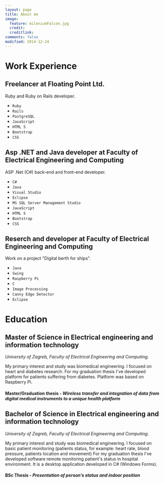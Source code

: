 ```yaml
---
layout: page
title: About me
image:
  feature: mileniumFalcon.jpg
  credit:
  creditlink:
comments: false
modified: 2014-12-24
---
```


# <i class="fa fa-coffee"></i> Work Experience

## Freelancer at Floating Point Ltd.

Ruby and Ruby on Rails developer.

* ```Ruby```
* ```Rails```
* ```PostgreSQL```
* ```JavaScript```
* ```HTML 5```
* ```Bootstrap```
* ```CSS```

## Asp .NET and Java developer at Faculty of Electrical Engineering and Computing

ASP .Net (C#) back-end and front-end developer.

* ```C#```
* ```Java```
* ```Visual Studio```
* ```Eclipse```
* ```MS SQL Server Management Studio```
* ```JavaScript```
* ```HTML 5```
* ```Bootstrap```
* ```CSS```

## Reserch and developer at Faculty of Electrical Engineering and Computing

Work on a project "Digital berth for ships".

* ```Java```
* ```Swing```
* ```Raspberry Pi```
* ```C```
* ```Image Processing```
* ```Canny Edge Detector```
* ```Eclipse```

# <i class="fa fa-graduation-cap"></i> Education

## Master of Science in Electrical engineering and information technology
<i class="fa fa-university"></i> _University of Zagreb, Faculty of Electrical Engineering and Computing._

My primary interest and study was biomedical engineering. I focused on heart and diabetes research.
For my graduation thesis I've developed platform for patients suffering from diabetes. Platform was based on Raspberry Pi.

#### <i class="fa fa-paperclip"></i> Master/Graduation thesis - _Wireless transfer and integration of data from digital medical instruments to a unique health platform_ <a href="http://marvin.kset.org/~cex/MirkoCerovac.pdf" download="MasterThesis.pdf"><i class="fa fa-cloud-download"></i></a>

## Bachelor of Science in Electrical engineering and information technology
<i class="fa fa-university"></i> _University of Zagreb, Faculty of Electrical Engineering and Computing._

My primary interest and study was biomedical engineering. I focused on basic patient monitoring (patients
status, for example: heart rate, blood pressure, patients location and movement) For my graduation thesis
I've developed software remote monitoring patient's status in hospital environment.
It is a desktop application developed in C# (Windows Forms).

#### <i class="fa fa-paperclip"></i> BSc Thesis - _Presentation of person’s status and indoor position_ <a href="http://marvin.kset.org/~cex/Mirko%20Cerovac%20zavr%C5%A1ni.pdf" download="MasterThesis.pdf"><i class="fa fa-cloud-download"></i></a>





















<!---

tekst ovaj ce biti **boldan** a ovaj ce biti *italic*

ili __ovako__ tj _ovako_ i ovaj kod ce biti `kodd`

ovo ce biti [link](http://google.com)

{% highlight ruby %}

def metoda
puts "kita"
end

{% endhighlight %}


```ruby
def metoda
  "jedan"
end
```

* jedan

They say three times the charm, so here is another free responsive Jekyll blog theme for you. I've learned a ton since open sourcing my first two themes [on Github](http://github.com/mmistakes), and wanted to try a few new things this time around. 

If you've used any of [my other themes](http://mademistakes.com/work/jekyll-themes/) most of this should be familiar territory...

## What HPSTR brings to the table:

* Responsive templates for post, page, and post index `_layouts`. Looks great on mobile, tablet, and desktop devices.
* Gracefully degrads in older browsers. Compatible with Internet Explorer 8+ and all modern browsers.  
* Modern and minimal design.
* Sweet animated menu.
* Background image support.
* Readable typography to make your words shine.
* Support for large images to call out your favorite posts.
* Built-in support for Sass courtesy of Jekyll 2.x.
* Optional [Disqus](http://disqus.com) comments.
* Simple and clear permalink structure[^1].
* [Open Graph](https://developers.facebook.com/docs/opengraph/) and [Twitter Cards](https://dev.twitter.com/docs/cards) support for a better social sharing experience.
* Simple [custom 404 page]({{ site.url }}/404.html) to get you started.
* Stylesheets for Pygments and Coderay [syntax highlighting]({{ site.url }}/code-highlighting-post/) to make your code examples look snazzy.

<div markdown="0"><a href="{{ site.url }}/theme-setup/" class="btn btn-info">Theme Setup</a> <a href="https://github.com/mmistakes/hpstr-jekyll-theme" class="btn btn-success">Download HPSTR</a></div>

[^1]: Example: *domain.com/category-name/post-title* -->